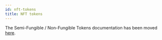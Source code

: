 ```yaml
---
id: nft-tokens
title: NFT tokens
---
```


[comment]: # (mx-context)

The Semi-Fungible / Non-Fungible Tokens documentation has been moved [here](/tokens/nft-tokens).
